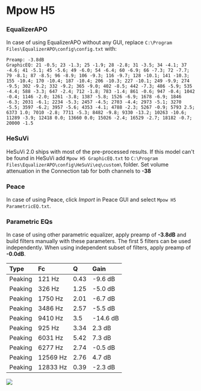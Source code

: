 # Mpow H5

### EqualizerAPO
In case of using EqualizerAPO without any GUI, replace `C:\Program Files\EqualizerAPO\config\config.txt`
with:
```
Preamp: -3.8dB
GraphicEQ: 21 -0.5; 23 -1.3; 25 -1.9; 28 -2.8; 31 -3.5; 34 -4.1; 37 -4.6; 41 -5.1; 45 -5.6; 49 -6.0; 54 -6.4; 60 -6.9; 66 -7.3; 72 -7.7; 79 -8.1; 87 -8.5; 96 -8.9; 106 -9.3; 116 -9.7; 128 -10.1; 141 -10.3; 155 -10.4; 170 -10.4; 187 -10.4; 206 -10.3; 227 -10.1; 249 -9.9; 274 -9.5; 302 -9.2; 332 -9.2; 365 -9.0; 402 -8.5; 442 -7.3; 486 -5.9; 535 -4.4; 588 -3.3; 647 -2.4; 712 -1.8; 783 -1.4; 861 -0.6; 947 -0.4; 1042 -0.4; 1146 -2.0; 1261 -3.8; 1387 -5.8; 1526 -6.9; 1678 -6.9; 1846 -6.3; 2031 -6.1; 2234 -5.3; 2457 -4.5; 2703 -4.4; 2973 -5.1; 3270 -5.5; 3597 -6.2; 3957 -5.6; 4353 -4.1; 4788 -2.3; 5267 -0.9; 5793 2.5; 6373 1.0; 7010 -2.8; 7711 -5.3; 8482 -9.8; 9330 -13.2; 10263 -10.6; 11289 -3.9; 12418 0.0; 13660 0.0; 15026 -2.4; 16529 -2.7; 18182 -0.7; 20000 -1.5
```

### HeSuVi
HeSuVi 2.0 ships with most of the pre-processed results. If this model can't be found in HeSuVi add
`Mpow H5 GraphicEQ.txt` to `C:\Program Files\EqualizerAPO\config\HeSuVi\eq\custom\` folder.
Set volume attenuation in the Connection tab for both channels to **-38**

### Peace
In case of using Peace, click *Import* in Peace GUI and select `Mpow H5 ParametricEQ.txt`.

### Parametric EQs
In case of using other parametric equalizer, apply preamp of **-3.8dB** and build filters manually
with these parameters. The first 5 filters can be used independently.
When using independent subset of filters, apply preamp of **-0.0dB**.

| Type    | Fc       |    Q | Gain     |
|:--------|:---------|:-----|:---------|
| Peaking | 121 Hz   | 0.43 | -9.6 dB  |
| Peaking | 326 Hz   | 1.25 | -5.0 dB  |
| Peaking | 1750 Hz  | 2.01 | -6.7 dB  |
| Peaking | 3486 Hz  | 2.57 | -5.5 dB  |
| Peaking | 9410 Hz  | 3.5  | -14.6 dB |
| Peaking | 925 Hz   | 3.34 | 2.3 dB   |
| Peaking | 6031 Hz  | 5.42 | 7.3 dB   |
| Peaking | 6277 Hz  | 2.74 | -0.5 dB  |
| Peaking | 12569 Hz | 2.76 | 4.7 dB   |
| Peaking | 12833 Hz | 0.39 | -2.3 dB  |

![](https://raw.githubusercontent.com/jaakkopasanen/AutoEq/master/results/rtings/sbaf-serious/Mpow%20H5/Mpow%20H5.png)